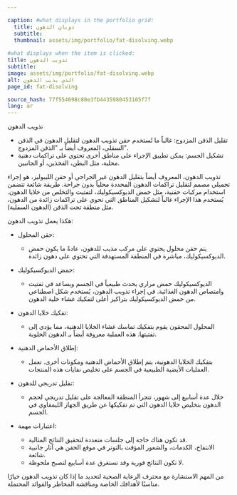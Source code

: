 ```yaml
---

caption: #what displays in the portfolio grid:
  title: ذوبان الدهون
  subtitle: 
  thumbnail: assets/img/portfolio/fat-disolving.webp
  
#what displays when the item is clicked:
title: تذويب الدهون
subtitle: 
image: assets/img/portfolio/fat-disolving.webp
alt: الذي يذيب الدهون
page_id: fat-disolving

source_hash: 77f554698c80e3fb4435980453105f7f
lang: ar
---
```

تذويب الدهون
- تقليل الذقن المزدوج: غالباً ما تُستخدم حقن تذويب الدهون لتقليل الدهون في الذقن السفلي، المعروف أيضاً بـ "الذقن المزدوج".
- تشكيل الجسم: يمكن تطبيق الإجراء على مناطق أخرى تحتوي على تراكمات دهنية محلية، مثل البطن، الفخذين، أو الجانبين.

تذويب الدهون، المعروف أيضاً بتقليل الدهون غير الجراحي أو حقن الليبوليز، هو إجراء تجميلي مصمم لتقليل تراكمات الدهون المحددة محلياً بدون جراحة. طريقة شائعة تتضمن استخدام مركبات حقنية، مثل حمض الديوكسيكوليك، لتفتيت والتخلص من خلايا الدهون. يُستخدم هذا الإجراء غالباً لتشكيل المناطق التي تحوي على تراكمات زائدة من الدهون، مثل منطقة تحت الذقن (الدهون السفلية).

هكذا يعمل تذويب الدهون:

- حقن المحلول:
  - يتم حقن محلول يحتوي على مركب مذيب للدهون، عادةً ما يكون حمض الديوكسيكوليك، مباشرة في المنطقة المستهدفة التي تحتوي على دهون زائدة.

- حمض الديوكسيكوليك:
  - الديوكسيكوليك حمض مراري يحدث طبيعياً في الجسم ويساعد في تفتيت وامتصاص الدهون الغذائية. في إجراء تذويب الدهون، يُستخدم شكل اصطناعي من حمض الديوكسيكوليك بتراكيز أعلى لتفكيك غشاء خلية الدهون.

- تفكيك خلايا الدهون:
  - المحلول المحقون يقوم بتفكيك تماسك غشاء الخلايا الدهنية، مما يؤدي إلى تفتيتها. هذه العملية معروفة أيضاً بـ الدهون الخلوية.

- إطلاق الأحماض الدهنية:
  - بتفكيك الخلايا الدهونية، يتم إطلاق الأحماض الدهنية ومكونات أخرى. تعمل العمليات الأيضية الطبيعية في الجسم على تخليص نفايات هذه المنتجات.

- تقليل تدريجي للدهون:
  - خلال عدة أسابيع إلى شهور، تتجرأ المنطقة المعالجة على تقليل تدريجي لحجم الدهون بتخليص خلايا الدهون التي تم تفكيكها عن طريق الجهاز الليمفاوي في الجسم.

- اعتبارات مهمة:
  - قد تكون هناك حاجة إلى جلسات متعددة لتحقيق النتائج المثالية.
  - الانتفاخ، الكدمات، والشعور المؤقت بالتوتر في موقع الحقن هي آثار جانبية شائعة.
  - لا تكون النتائج فورية وقد تستغرق عدة أسابيع لتصبح ملحوظة.

من المهم الاستشارة مع محترف الرعاية الصحية لتحديد ما إذا كان تذويب الدهون خيارًا مناسبًا لأهدافك الخاصة ومناقشة المخاطر والفوائد المحتملة.